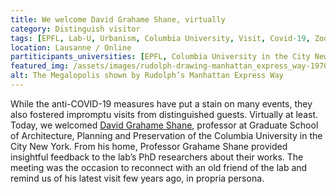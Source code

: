 ```yaml
---
title: We welcome David Grahame Shane, virtually
category: Distinguish visitor
tags: [EPFL, Lab-U, Urbanism, Columbia University, Visit, Covid-19, Zoom, Social Distancing]
location: Lausanne / Online
partiticipants_universities: [EPFL, Columbia University in the City New York]
featured_img: /assets/images/rudolph-drawing-manhattan_express_way-1970.jpg
alt: The Megalopolis shown by Rudolph’s Manhattan Express Way
---
```

While the anti-COVID-19 measures have put a stain on many events, they also fostered impromptu visits from distinguished guests. Virtually at least. Today, we welcomed [David Grahame Shane](https://www.arch.columbia.edu/faculty/329-david-grahame-shane), professor at Graduate School of Architecture, Planning and Preservation of the Columbia University in the City New York. From his home, Professor Grahame Shane provided insightful feedback to the lab’s PhD researchers about their works. The meeting was the occasion to reconnect with an old friend of the lab and remind us of his latest visit few years ago, in propria persona.